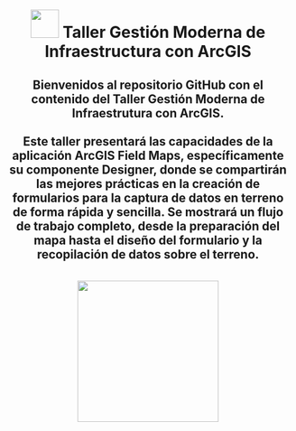 <div id="title" align="center">   <h1><img src="https://yt3.ggpht.com/-WpWZp5mHmkc/AAAAAAAAAAI/AAAAAAAAAAA/hQqguALXxlU/s100-c-k-no/photo.jpg" width="50"/> Taller Gestión Moderna de Infraestructura con ArcGIS </h1></div>

<div id="header" align="center">
  <h2>Bienvenidos al repositorio GitHub con el contenido del Taller Gestión Moderna de Infraestrutura con ArcGIS.<br>
    <br>
    Este taller presentará las capacidades de la aplicación ArcGIS Field Maps, específicamente su componente Designer, donde se compartirán las mejores prácticas en la creación de formularios para la captura de datos en terreno de forma rápida y sencilla. Se mostrará un flujo de trabajo completo, desde la preparación del mapa hasta el diseño del formulario y la recopilación de datos sobre el terreno.</h2><br>
    <img src="https://www.esri.com/content/dam/esrisites/en-us/infrastructure-management/assets/infrastructure-management-equitable-analysis-secondary-v2.jpg" width="250"/><br>
</div>
